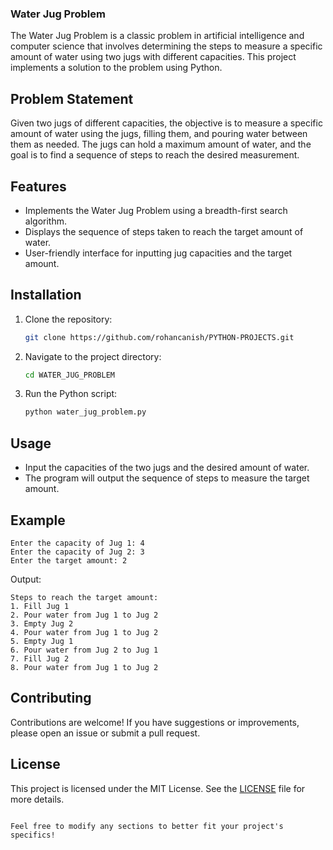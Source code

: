 ### Water Jug Problem

The Water Jug Problem is a classic problem in artificial intelligence and computer science that involves determining the steps to measure a specific amount of water using two jugs with different capacities. This project implements a solution to the problem using Python.

## Problem Statement

Given two jugs of different capacities, the objective is to measure a specific amount of water using the jugs, filling them, and pouring water between them as needed. The jugs can hold a maximum amount of water, and the goal is to find a sequence of steps to reach the desired measurement.

## Features

- Implements the Water Jug Problem using a breadth-first search algorithm.
- Displays the sequence of steps taken to reach the target amount of water.
- User-friendly interface for inputting jug capacities and the target amount.

## Installation

1. Clone the repository:
   ```bash
   git clone https://github.com/rohancanish/PYTHON-PROJECTS.git
   ```

2. Navigate to the project directory:
   ```bash
   cd WATER_JUG_PROBLEM
   ```

3. Run the Python script:
   ```bash
   python water_jug_problem.py
   ```

## Usage

- Input the capacities of the two jugs and the desired amount of water.
- The program will output the sequence of steps to measure the target amount.

## Example

```
Enter the capacity of Jug 1: 4
Enter the capacity of Jug 2: 3
Enter the target amount: 2
```

Output:
```
Steps to reach the target amount:
1. Fill Jug 1
2. Pour water from Jug 1 to Jug 2
3. Empty Jug 2
4. Pour water from Jug 1 to Jug 2
5. Empty Jug 1
6. Pour water from Jug 2 to Jug 1
7. Fill Jug 2
8. Pour water from Jug 1 to Jug 2
```

## Contributing

Contributions are welcome! If you have suggestions or improvements, please open an issue or submit a pull request.

## License

This project is licensed under the MIT License. See the [LICENSE](LICENSE) file for more details.
```

Feel free to modify any sections to better fit your project's specifics!
